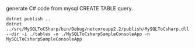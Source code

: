 generate C# code from mysql CREATE TABLE query.

```shell
dotnet publish ..
dotnet ../src/MySQLToCSharp/bin/Debug/netcoreapp2.2/publish/MySQLToCsharp.dll --dir -i ./tables -o ./MySQLToCsharpSampleConsoleApp -n MySQLToCsharpSampleConsoleApp
```